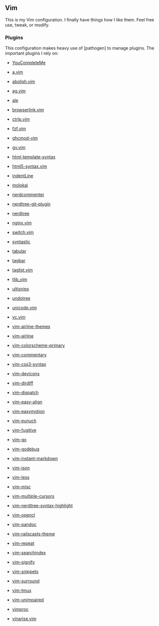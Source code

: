 ## Vim

This is my Vim configuration. I finally have things how I like them.
Feel free use, tweak, or modify.

### Plugins

This configuration makes heavy use of [pathogen] to manage plugins.
The important plugins I rely on:


- [YouCompleteMe]
- [a.vim]
- [abolish.vim]
- [ag.vim]
- [ale]
- [browserlink.vim]
- [ctrlp.vim]
- [fzf.vim]
- [ghcmod-vim]
- [gv.vim]
- [html-template-syntax]
- [html5-syntax.vim]
- [indentLine]
- [molokai]
- [nerdcommenter]
- [nerdtree-git-plugin]
- [nerdtree]
- [nginx.vim]
- [switch.vim]
- [syntastic]
- [tabular]
- [tagbar]
- [taglist.vim]
- [tlib_vim]
- [ultisnips]
- [undotree]
- [unicode.vim]
- [vc.vim]
- [vim-airline-themes]
- [vim-airline]
- [vim-colorscheme-primary]
- [vim-commentary]
- [vim-css3-syntax]
- [vim-devicons]
- [vim-dirdiff]
- [vim-dispatch]
- [vim-easy-align]
- [vim-easymotion]
- [vim-eunuch]
- [vim-fugitive]
- [vim-go]
- [vim-godebug]
- [vim-instant-markdown]
- [vim-json]
- [vim-less]
- [vim-misc]
- [vim-multiple-cursors]
- [vim-nerdtree-syntax-highlight]
- [vim-opencl]
- [vim-pandoc]
- [vim-railscasts-theme]
- [vim-repeat]
- [vim-searchindex]
- [vim-signify]
- [vim-snippets]
- [vim-surround]
- [vim-tmux]
- [vim-unimpaired]
- [vimproc]
- [vinarise.vim]

  [YouCompleteMe]: https://github.com/Valloric/YouCompleteMe
  [a.vim]: https://github.com/vim-scripts/a.vim
  [abolish.vim]: https://github.com/vim-scripts/abolish.vim
  [ag.vim]: https://github.com/rking/ag.vim
  [ale]: https://github.com/w0rp/ale
  [browserlink.vim]: https://github.com/jaxbot/browserlink.vim
  [ctrlp.vim]: https://github.com/ctrlpvim/ctrlp.vim
  [fzf.vim]: https://github.com/junegunn/fzf.vim
  [ghcmod-vim]: https://github.com/eagletmt/ghcmod-vim
  [gv.vim]: https://github.com/junegunn/gv.vim
  [html-template-syntax]: https://github.com/pbrisbin/html-template-syntax
  [html5-syntax.vim]: https://github.com/othree/html5-syntax.vim
  [indentLine]: https://github.com/Yggdroot/indentLine
  [molokai]: https://github.com/tomasr/molokai
  [nerdcommenter]: https://github.com/scrooloose/nerdcommenter
  [nerdtree-git-plugin]: https://github.com/scrooloose/nerdtree
  [nerdtree]: https://github.com/Xuyuanp/nerdtree-git-plugin
  [nginx.vim]: https://github.com/chr4/nginx.vim
  [switch.vim]: https://github.com/AndrewRadev/switch.vim
  [syntastic]: https://github.com/vim-syntastic/syntastic
  [tabular]: https://github.com/godlygeek/tabular
  [tagbar]: https://github.com/majutsushi/tagbar
  [taglist.vim]: https://github.com/blackb1rd/taglist.vim
  [tlib_vim]: https://github.com/tomtom/tlib_vim
  [ultisnips]: https://github.com/SirVer/ultisnips
  [undotree]: https://github.com/mbbill/undotree
  [unicode.vim]: https://github.com/chrisbra/unicode.vim
  [vc.vim]: https://github.com/juneedahamed/vc.vim
  [vim-airline-themes]: https://github.com/vim-airline/vim-airline
  [vim-airline]: https://github.com/vim-airline/vim-airline-themes
  [vim-colorscheme-primary]: https://github.com/google/vim-colorscheme-primary
  [vim-commentary]: https://github.com/tpope/vim-commentary
  [vim-css3-syntax]: https://github.com/hail2u/vim-css3-syntax
  [vim-devicons]: https://github.com/ryanoasis/vim-devicons
  [vim-dirdiff]: https://github.com/will133/vim-dirdiff
  [vim-dispatch]: https://github.com/tpope/vim-dispatch
  [vim-easy-align]: https://github.com/junegunn/vim-easy-align
  [vim-easymotion]: https://github.com/easymotion/vim-easymotion
  [vim-eunuch]: https://github.com/tpope/vim-eunuch
  [vim-fugitive]: https://github.com/tpope/vim-fugitive
  [vim-go]: https://github.com/fatih/vim-go
  [vim-godebug]: https://github.com/jodosha/vim-godebug
  [vim-instant-markdown]: https://github.com/suan/vim-instant-markdown
  [vim-json]: https://github.com/elzr/vim-json
  [vim-less]: https://github.com/groenewege/vim-less
  [vim-misc]: https://github.com/xolox/vim-misc
  [vim-multiple-cursors]: https://github.com/terryma/vim-multiple-cursors
  [vim-nerdtree-syntax-highlight]: https://github.com/tiagofumo/vim-nerdtree-syntax-highlight
  [vim-opencl]: https://github.com/petRUShka/vim-opencl
  [vim-pandoc]: https://github.com/vim-pandoc/vim-pandoc
  [vim-railscasts-theme]: https://github.com/dhruvasagar/vim-railscasts-theme
  [vim-repeat]: https://github.com/tpope/vim-repeat
  [vim-searchindex]: https://github.com/google/vim-searchindex
  [vim-signify]: https://github.com/mhinz/vim-signify
  [vim-snippets]: https://github.com/honza/vim-snippets
  [vim-surround]: https://github.com/tpope/vim-surround
  [vim-tmux]: https://github.com/tsaleh/vim-tmux
  [vim-unimpaired]: https://github.com/tpope/vim-unimpaired
  [vimproc]: https://github.com/Shougo/vimproc
  [vinarise.vim]: https://github.com/Shougo/vinarise.vim

